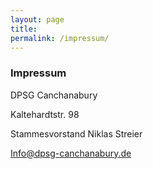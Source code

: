 ```yaml
---
layout: page
title: 
permalink: /impressum/
---
```


### Impressum

DPSG Canchanabury

Kaltehardtstr. 98

Stammesvorstand Niklas Streier

Info@dpsg-canchanabury.de
